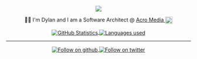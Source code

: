 <p align="center">
  <img src="https://media.giphy.com/media/3ornk57KwDXf81rjWM/giphy.gif" />

</p>
<p align="center">
 👨‍💻 I'm Dylan and I am a Software Architect @ <a href="https://www.acromedia.com/">Acro Media <img src="https://www.acromedia.com/assets/graphics/favicon-32x32.png" width="20px" height="20px" align="top" /></a>
 </p>

<p align="center">
<a href="https://github.com/dylf">
  <picture>
    <source 
      srcset="https://github-readme-stats.vercel.app/api?username=dylf&theme=tokyonight&show_icons=true&include_all_commits=true&custom_title=My%20Github%20Stats&count_private=true&line_height=20&text_bold=false&hide_rank=true&card_width=290"
      media="(prefers-color-scheme: dark)"
    />
    <source
      srcset="https://github-readme-stats.vercel.app/api?username=dylf&theme=buefy&show_icons=true&include_all_commits=true&custom_title=My%20Github%20Stats&count_private=true&line_height=20&text_bold=false&hide_rank=true&card_width=290"
      media="(prefers-color-scheme: light), (prefers-color-scheme: no-preference)"
    />
    <img align="center" src="https://github-readme-stats.vercel.app/api?username=dylf&theme=tokyonight&show_icons=true&include_all_commits=true&custom_title=My%20Github%20Stats&count_private=true&line_height=20&text_bold=false&hide_rank=true&card_width=290" alt="GitHub Statistics" />
  </picture>
</a>
<a href="https://github.com/dylf?tab=repositories">
  <picture>
    <source 
      srcset="https://github-readme-stats.vercel.app/api/top-langs/?username=dylf&theme=tokyonight&layout=compact&hide=c%23,css"
      media="(prefers-color-scheme: dark)"
    />
    <source
      srcset="https://github-readme-stats.vercel.app/api/top-langs/?username=dylf&theme=buefy&layout=compact&hide=c%23,css"
      media="(prefers-color-scheme: light), (prefers-color-scheme: no-preference)"
    />
    <img align="center" src="https://github-readme-stats.vercel.app/api/top-langs/?username=dylf&theme=tokyonight&layout=compact&hide=c%23,css" alt="Languages used" />
  </picture>
</a>
 </p>

___
<p align="center">
<a href="https://github.com/dylf?tab=followers">
     <img align="center" src="https://img.shields.io/github/followers/dylf?color=%23628fda&label=follow%20me&logo=github&logoColor=%23be90f2&style=for-the-badge" alt="Follow on github" />
</a>
<a href="https://twitter.com/ShallowClone">
  <img align="center" src="https://img.shields.io/twitter/follow/ShallowClone?color=%23628fda&label=%40ShallowClone&logo=twitter&logoColor=%23be90f2&style=for-the-badge" alt="Follow on twitter" />
</a>
</p>
